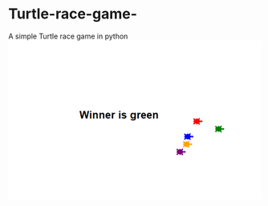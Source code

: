 # Turtle-race-game-
A simple Turtle race game in python
![a photo of the game](./racegamephoto.png)
